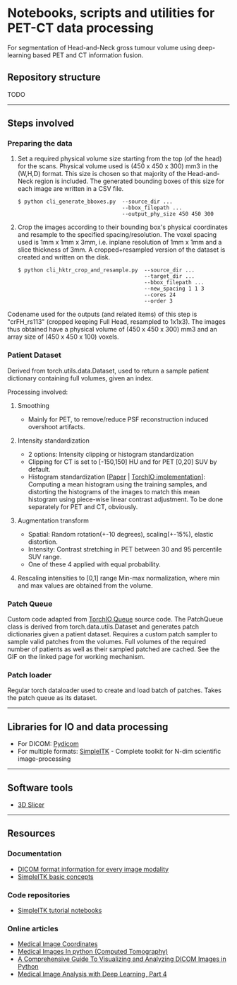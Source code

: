 # Notebooks, scripts and utilities for PET-CT data processing

For segmentation of Head-and-Neck gross tumour volume using deep-learning based PET and CT information fusion.


## Repository structure
TODO


------------

## Steps involved
### Preparing the data

1. Set a required physical volume size starting from the top (of the head) for the scans. Physical volume used is (450 x 450 x 300) mm3 in the (W,H,D) format. This size is chosen so that majority of the Head-and-Neck region is included. The generated bounding boxes of this size for each image are written in a CSV file. 
	```
	$ python cli_generate_bboxes.py  --source_dir ...   
	                                 --bbox_filepath ...  
	                                 --output_phy_size 450 450 300
	``` 

2. Crop the images according to their bounding box's physical coordinates and resample to the specified spacing/resolution. The voxel spacing used is 1mm x 1mm x 3mm, i.e. inplane resolution of 1mm x 1mm and a slice thickness of 3mm. A cropped+resampled version of the dataset is created and written on the disk. 
	```
	$ python cli_hktr_crop_and_resample.py  --source_dir ...  
	                                        --target_dir ...  
	                                        --bbox_filepath ...  
	                                        --new_spacing 1 1 3  
	                                        --cores 24  
	                                        --order 3
	```

Codename used for the outputs (and related items) of this step is "crFH_rs113" (cropped keeping Full Head, resampled to 1x1x3). The images thus obtained have a physical volume of (450 x 450 x 300) mm3 and an array size of (450 x 450 x 100) voxels.

### Patient Dataset
Derived from torch.utils.data.Dataset, used to return a sample patient dictionary containing full volumes, given an index.

Processing involved:

1. Smoothing 
	- Mainly for PET, to remove/reduce PSF reconstruction induced overshoot artifacts.

2. Intensity standardization  
	- 2 options: Intensity clipping or histogram standardization
	- Clipping for CT is set to [-150,150] HU and for PET [0,20] SUV by default.
	- Histogram standardization [[Paper](https://ieeexplore.ieee.org/document/836373) | [TorchIO implementation](https://torchio.readthedocs.io/transforms/preprocessing.html#histogramstandardization)]: Computing a mean histogram using the training samples, and distorting the histograms of the images to match this mean histogram using piece-wise linear contrast adjustment. To be done separately for PET and CT, obviously. 

3. Augmentation transform 
	- Spatial: Random rotation(+-10 degrees), scaling(+-15%), elastic distortion.
	- Intensity: Contrast stretching in PET between 30 and 95 percentile SUV range. 
	- One of these 4 applied with equal probability.

4. Rescaling intensities to [0,1] range
	Min-max normalization, where min and max values are obtained from the volume.

### Patch Queue
Custom code adapted from [TorchIO Queue](https://torchio.readthedocs.io/data/patch_training.html#id1) source code. The PatchQueue class is derived from torch.data.utils.Dataset and generates patch dictionaries given a patient dataset. Requires a custom patch sampler to sample valid patches from the volumes. Full volumes of the required number of patients as well as their sampled patched are cached. See the GIF on the linked page for working mechanism.

### Patch loader
Regular torch dataloader used to create and load batch of patches. Takes the patch queue as its dataset. 


------------

## Libraries for IO and data processing
- For DICOM: [Pydicom](https://pydicom.github.io/)
- For multiple formats: [SimpleITK](https://simpleitk.org/) - Complete toolkit for N-dim scientific image-processing


------------

## Software tools
- [3D Slicer](https://www.slicer.org/)


------------

## Resources
### Documentation
- [DICOM format information for every image modality](https://dicom.innolitics.com/ciods/ct-image)
- [SimpleITK basic concepts](https://simpleitk.readthedocs.io/en/master/fundamentalConcepts.html)

### Code repositories
- [SimpleITK tutorial notebooks](https://github.com/InsightSoftwareConsortium/SimpleITK-Notebooks)

### Online articles
- [Medical Image Coordinates](https://theaisummer.com/medical-image-coordinates/)
- [Medical Images In python (Computed Tomography)](https://vincentblog.xyz/posts/medical-images-in-python-computed-tomography)
- [A Comprehensive Guide To Visualizing and Analyzing DICOM Images in Python](https://medium.com/@hengloose/a-comprehensive-starter-guide-to-visualizing-and-analyzing-dicom-images-in-python-7a8430fcb7ed)
- [Medical Image Analysis with Deep Learning , Part 4](https://www.kdnuggets.com/2017/07/medical-image-analysis-deep-learning-part-4.html)